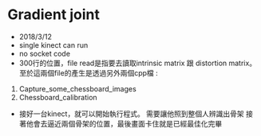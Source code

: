 # Gradient joint

- 2018/3/12
- single kinect can run
- no socket code
- 300行的位置，file read是指要去讀取intrinsic matrix 跟 distortion matrix。至於這兩個file的產生是透過另外兩個cpp檔 : 
1. Capture_some_chessboard_images 
2. Chessboard_calibration
- 接好一台kinect，就可以開始執行程式。
需要讓他照到整個人辨識出骨架
接著他會去逼近兩個骨架的位置，最後畫面卡住就是已經最佳化完畢
